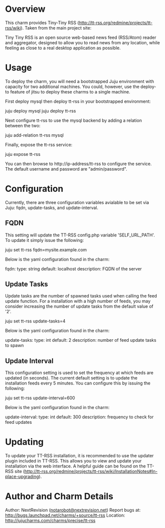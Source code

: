 # Overview

This charm provides Tiny-Tiny RSS (http://tt-rss.org/redmine/projects/tt-rss/wiki). Taken from the main project site:

Tiny Tiny RSS is an open source web-based news feed (RSS/Atom) reader and aggregator, designed to allow you to read news from any location, while feeling as close to a real desktop application as possible.

# Usage

To deploy the charm, you will need a bootstrapped Juju environment with capacity for two additional machines. You could, however, use the deploy-to feature of jitsu to deploy these charms to a single machine.

First deploy mysql then deploy tt-rss in your bootstrapped environment:

  juju deploy mysql
  juju deploy tt-rss

Next configure tt-rss to use the mysql backend by adding a relation between the two:

  juju add-relation tt-rss mysql

Finally, expose the tt-rss service:

  juju expose tt-rss

You can then browse to http://ip-address/tt-rss to configure the service. The default username and password are "admin/password". 

# Configuration

Currently, there are three configuration variables avialable to be set via Juju: fqdn, update-tasks, and update-interval.

## FQDN

This setting will update the TT-RSS config.php variable 'SELF_URL_PATH'. To update it simply issue the following:

  juju set tt-rss fqdn=mysite.example.com

Below is the yaml configuration found in the charm:

  fqdn:
    type: string
    default: localhost
    description: FQDN of the server

## Update Tasks

Update tasks are the number of spawned tasks used when calling the feed update function. For a installation with a high number of feeds, you may consider increasing the number of update tasks from the default value of '2'.

  juju set tt-rss update-tasks=4

Below is the yaml configuration found in the charm:

  update-tasks:
    type: int
    default: 2
    description: number of feed update tasks to spawn

## Update Interval

This configuration setting is used to set the frequency at which feeds are updated (in seconds). The current default setting is to update the installation feeds every 5 minutes. You can configure this by issuing the following:

  juju set tt-rss update-interval=600

Below is the yaml configuration found in the charm:

  update-interval:
    type: int
    default: 300
    description: frequency to check for feed updates

# Updating

To update your TT-RSS installation, it is recommended to use the updater plugin included in TT-RSS. This allows you to view and update your installation via the web interface. A helpful guide can be found on the TT-RSS site (http://tt-rss.org/redmine/projects/tt-rss/wiki/InstallationNotes#In-place-upgrading).

# Author and Charm Details

Author: NextRevision (notarobot@nextrevision.net)
Report bugs at: http://bugs.launchpad.net/charms/+source/tt-rss
Location: http://jujucharms.com/charms/precise/tt-rss

